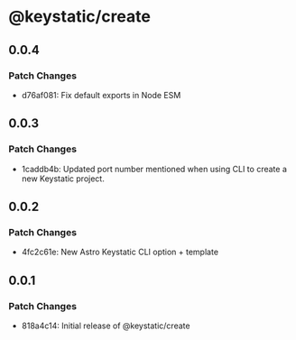 # @keystatic/create

## 0.0.4

### Patch Changes

- d76af081: Fix default exports in Node ESM

## 0.0.3

### Patch Changes

- 1caddb4b: Updated port number mentioned when using CLI to create a new
  Keystatic project.

## 0.0.2

### Patch Changes

- 4fc2c61e: New Astro Keystatic CLI option + template

## 0.0.1

### Patch Changes

- 818a4c14: Initial release of @keystatic/create
